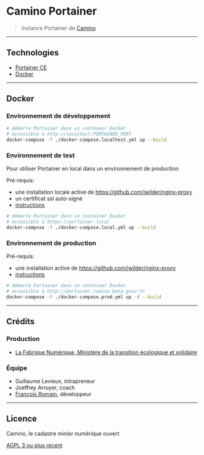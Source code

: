 # Camino Portainer

> Instance Portainer de [Camino](http://portainer.camino.beta.gouv.fr/)

---

## Technologies

- [Portainer CE](https://www.portainer.io/products-services/portainer-community-edition/)
- [Docker](https://www.docker.com/)

---

## Docker

### Environnement de développement

```bash
# démarre Portainer dans un conteneur Docker
# accessible à http://localhost:PORTAINER_PORT
docker-compose -f ./docker-compose.localhost.yml up --build
```

### Environnement de test

Pour utiliser Portainer en local dans un environnement de production

Pré-requis:

- une installation locale active de https://github.com/jwilder/nginx-proxy
- un certificat ssl auto-signé
- [instructions](https://medium.com/@francoisromain/set-a-local-web-development-environment-with-custom-urls-and-https-3fbe91d2eaf0)

```bash
# démarre Portainer dans un container Docker
# accessible à https://portainer.local
docker-compose -f ./docker-compose.local.yml up --build
```

### Environnement de production

Pré-requis:

- une installation active de https://github.com/jwilder/nginx-proxy
- [instructions](https://medium.com/@francoisromain/host-multiple-websites-with-https-inside-docker-containers-on-a-single-server-18467484ab95)

```bash
# démarre Portainer dans un container Docker
# accessible à http://portainer.camino.beta.gouv.fr
docker-compose -f ./docker-compose.prod.yml up -d --build
```

---

## Crédits

### Production

- [La Fabrique Numérique, Ministère de la transition écologique et solidaire](https://www.ecologique-solidaire.gouv.fr/inauguration-fabrique-numerique-lincubateur-des-ministeres-charges-lecologie-et-des-territoires)

### Équipe

- Guillaume Levieux, intrapreneur
- Joeffrey Arruyer, coach
- [François Romain](http://francoisromain.com), développeur

---

## Licence

Camino, le cadastre minier numérique ouvert

[AGPL 3 ou plus récent](https://spdx.org/licenses/AGPL-3.0-or-later.html)
